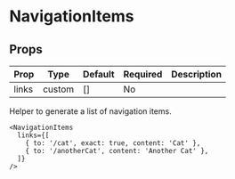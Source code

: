 NavigationItems
===============


Props
-----

Prop                  | Type     | Default                   | Required | Description
--------------------- | -------- | ------------------------- | -------- | -----------
links|custom|[]|No|

Helper to generate a list of navigation items.

```
<NavigationItems
  links={[
    { to: '/cat', exact: true, content: 'Cat' },
    { to: '/anotherCat', content: 'Another Cat' },
  ]}
/>
```
